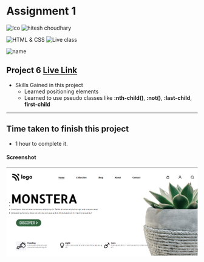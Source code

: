 # Assignment 1

![lco](https://img.shields.io/badge/iNeuron-LCO-green)
![hitesh choudhary](https://img.shields.io/badge/Hitesh--Choudhary-Full--stack--JS--bootcamp-red)

![HTML & CSS](https://img.shields.io/badge/HTML-CSS-orange)
![Live class](https://img.shields.io/badge/LIVE--CLASS-PROJECT--6-lightgrey)

![name](https://img.shields.io/badge/Satya--Narayan--Patra-Software--Developer-green)

## Project 6 [Live Link](https://monstera-landing-page.netlify.app/)

-   Skills Gained in this project
    -   Learned positioning elements
    -   Learned to use pseudo classes like **:nth-child()**, **:not()**, **:last-child**, **first-child**

---

## Time taken to finish this project

-   1 hour to complete it.

#### Screenshot

![Desktop](./screnshots/Screenshot.png)